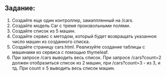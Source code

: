 ## Задание:

1. Создайте еще один контроллер, замаппленный на /cars. <br />
2. Создайте модель Car с тремя произвольными полями. <br />
3. Создайте список из 5 машин. <br />
4. Создайте сервис с методом, который будет возвращать указанное число машин из созданного списка. <br />
5. Создайте страницу cars.html. Реализуйте создание таблицы с машинами из сервиса с помощью thymeleaf. <br />
6. При запросе /cars выводить весь список. При запросе /cars?count=2 должен отобразиться список из 2 машин,
при /cars?count=3 - из 3, и тд. При count ≥ 5 выводить весь список машин.
